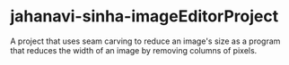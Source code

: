 # jahanavi-sinha-imageEditorProject
A project that uses seam carving to reduce an image's size as a program that reduces the width of an image by removing columns of pixels.
